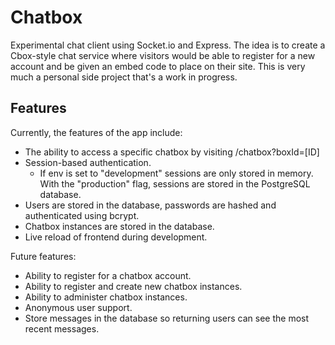 # Chatbox

Experimental chat client using Socket.io and Express. The idea is to create a Cbox-style chat service where visitors 
would be able to register for a new account and be given an embed code to place on their site. This is very much a 
personal side project that's a work in progress.

## Features

Currently, the features of the app include:

* The ability to access a specific chatbox by visiting /chatbox?boxId=\[ID]
* Session-based authentication. 
  * If env is set to "development" sessions are only stored in memory. With the "production" flag, sessions are stored 
  in the PostgreSQL database.
* Users are stored in the database, passwords are hashed and authenticated using bcrypt.
* Chatbox instances are stored in the database.
* Live reload of frontend during development.
  
Future features:

* Ability to register for a chatbox account.
* Ability to register and create new chatbox instances.
* Ability to administer chatbox instances.
* Anonymous user support.
* Store messages in the database so returning users can see the most recent messages.
